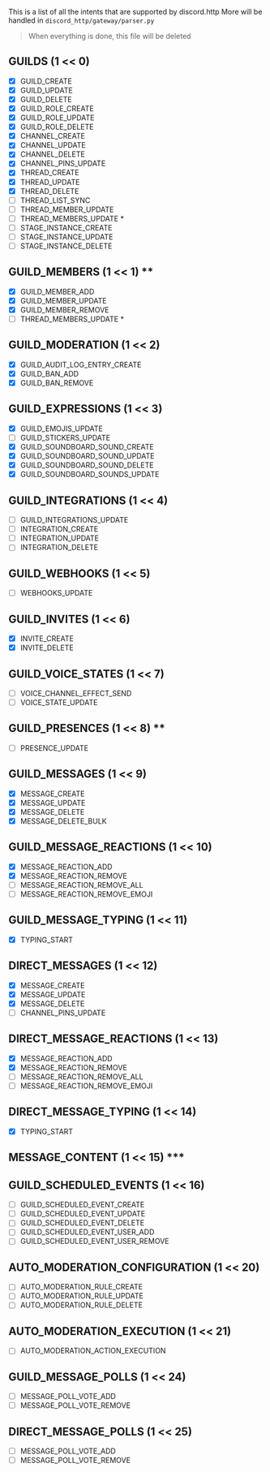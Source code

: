 This is a list of all the intents that are supported by discord.http
More will be handled in `discord_http/gateway/parser.py`

> When everything is done, this file will be deleted

## GUILDS (1 << 0)
  - [x] GUILD_CREATE
  - [x] GUILD_UPDATE
  - [x] GUILD_DELETE
  - [x] GUILD_ROLE_CREATE
  - [x] GUILD_ROLE_UPDATE
  - [x] GUILD_ROLE_DELETE
  - [x] CHANNEL_CREATE
  - [x] CHANNEL_UPDATE
  - [x] CHANNEL_DELETE
  - [x] CHANNEL_PINS_UPDATE
  - [x] THREAD_CREATE
  - [x] THREAD_UPDATE
  - [x] THREAD_DELETE
  - [ ] THREAD_LIST_SYNC
  - [ ] THREAD_MEMBER_UPDATE
  - [ ] THREAD_MEMBERS_UPDATE *
  - [ ] STAGE_INSTANCE_CREATE
  - [ ] STAGE_INSTANCE_UPDATE
  - [ ] STAGE_INSTANCE_DELETE

## GUILD_MEMBERS (1 << 1) **
  - [x] GUILD_MEMBER_ADD
  - [x] GUILD_MEMBER_UPDATE
  - [x] GUILD_MEMBER_REMOVE
  - [ ] THREAD_MEMBERS_UPDATE *

## GUILD_MODERATION (1 << 2)
  - [x] GUILD_AUDIT_LOG_ENTRY_CREATE
  - [x] GUILD_BAN_ADD
  - [x] GUILD_BAN_REMOVE

## GUILD_EXPRESSIONS (1 << 3)
  - [x] GUILD_EMOJIS_UPDATE
  - [ ] GUILD_STICKERS_UPDATE
  - [X] GUILD_SOUNDBOARD_SOUND_CREATE
  - [X] GUILD_SOUNDBOARD_SOUND_UPDATE
  - [X] GUILD_SOUNDBOARD_SOUND_DELETE
  - [X] GUILD_SOUNDBOARD_SOUNDS_UPDATE

## GUILD_INTEGRATIONS (1 << 4)
  - [ ] GUILD_INTEGRATIONS_UPDATE
  - [ ] INTEGRATION_CREATE
  - [ ] INTEGRATION_UPDATE
  - [ ] INTEGRATION_DELETE

## GUILD_WEBHOOKS (1 << 5)
  - [ ] WEBHOOKS_UPDATE

## GUILD_INVITES (1 << 6)
  - [x] INVITE_CREATE
  - [x] INVITE_DELETE

## GUILD_VOICE_STATES (1 << 7)
  - [ ] VOICE_CHANNEL_EFFECT_SEND
  - [ ] VOICE_STATE_UPDATE

## GUILD_PRESENCES (1 << 8) **
  - [ ] PRESENCE_UPDATE

## GUILD_MESSAGES (1 << 9)
  - [x] MESSAGE_CREATE
  - [x] MESSAGE_UPDATE
  - [x] MESSAGE_DELETE
  - [x] MESSAGE_DELETE_BULK

## GUILD_MESSAGE_REACTIONS (1 << 10)
  - [x] MESSAGE_REACTION_ADD
  - [x] MESSAGE_REACTION_REMOVE
  - [ ] MESSAGE_REACTION_REMOVE_ALL
  - [ ] MESSAGE_REACTION_REMOVE_EMOJI

## GUILD_MESSAGE_TYPING (1 << 11)
  - [x] TYPING_START

## DIRECT_MESSAGES (1 << 12)
  - [x] MESSAGE_CREATE
  - [x] MESSAGE_UPDATE
  - [x] MESSAGE_DELETE
  - [ ] CHANNEL_PINS_UPDATE

## DIRECT_MESSAGE_REACTIONS (1 << 13)
  - [x] MESSAGE_REACTION_ADD
  - [x] MESSAGE_REACTION_REMOVE
  - [ ] MESSAGE_REACTION_REMOVE_ALL
  - [ ] MESSAGE_REACTION_REMOVE_EMOJI

## DIRECT_MESSAGE_TYPING (1 << 14)
  - [x] TYPING_START

## MESSAGE_CONTENT (1 << 15) ***

## GUILD_SCHEDULED_EVENTS (1 << 16)
  - [ ] GUILD_SCHEDULED_EVENT_CREATE
  - [ ] GUILD_SCHEDULED_EVENT_UPDATE
  - [ ] GUILD_SCHEDULED_EVENT_DELETE
  - [ ] GUILD_SCHEDULED_EVENT_USER_ADD
  - [ ] GUILD_SCHEDULED_EVENT_USER_REMOVE

## AUTO_MODERATION_CONFIGURATION (1 << 20)
  - [ ] AUTO_MODERATION_RULE_CREATE
  - [ ] AUTO_MODERATION_RULE_UPDATE
  - [ ] AUTO_MODERATION_RULE_DELETE

## AUTO_MODERATION_EXECUTION (1 << 21)
  - [ ] AUTO_MODERATION_ACTION_EXECUTION

## GUILD_MESSAGE_POLLS (1 << 24)
  - [ ] MESSAGE_POLL_VOTE_ADD
  - [ ] MESSAGE_POLL_VOTE_REMOVE

## DIRECT_MESSAGE_POLLS (1 << 25)
  - [ ] MESSAGE_POLL_VOTE_ADD
  - [ ] MESSAGE_POLL_VOTE_REMOVE
